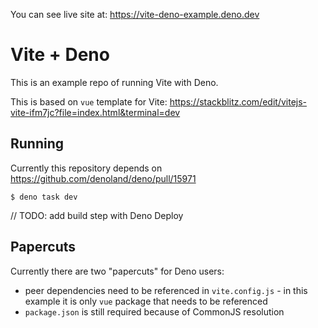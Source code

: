 You can see live site at: https://vite-deno-example.deno.dev

# Vite + Deno

This is an example repo of running Vite with Deno.

This is based on `vue` template for Vite:
https://stackblitz.com/edit/vitejs-vite-ifm7jc?file=index.html&terminal=dev

## Running

Currently this repository depends on https://github.com/denoland/deno/pull/15971

```
$ deno task dev
```

// TODO: add build step with Deno Deploy

## Papercuts

Currently there are two "papercuts" for Deno users:

- peer dependencies need to be referenced in `vite.config.js` - in this example
  it is only `vue` package that needs to be referenced
- `package.json` is still required because of CommonJS resolution
